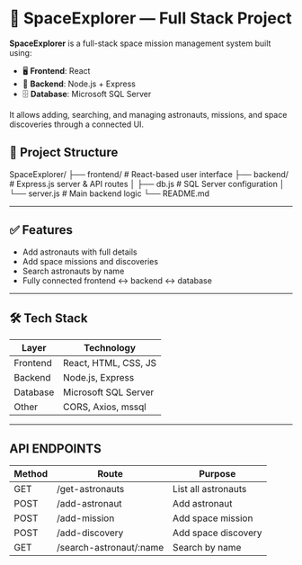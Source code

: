 # 🚀 SpaceExplorer — Full Stack Project

**SpaceExplorer** is a full-stack space mission management system built using:

- 🖥️ **Frontend**: React
- 🔧 **Backend**: Node.js + Express
- 🗄️ **Database**: Microsoft SQL Server

It allows adding, searching, and managing astronauts, missions, and space discoveries through a connected UI.

## 📁 Project Structure
SpaceExplorer/
├── frontend/ # React-based user interface
├── backend/ # Express.js server & API routes
│ ├── db.js # SQL Server configuration
│ └── server.js # Main backend logic
└── README.md

---


## ✅ Features

- Add astronauts with full details
- Add space missions and discoveries
- Search astronauts by name
- Fully connected frontend ↔ backend ↔ database

---

## 🛠️ Tech Stack

| Layer      | Technology                |
|------------|---------------------------|
| Frontend   | React, HTML, CSS, JS      |
| Backend    | Node.js, Express          |
| Database   | Microsoft SQL Server      |
| Other      | CORS, Axios, mssql        |

---

## API ENDPOINTS
| Method | Route                    | Purpose             |
| ------ | ------------------------ | ------------------- |
| GET    | /get-astronauts          | List all astronauts |
| POST   | /add-astronaut           | Add astronaut       |
| POST   | /add-mission             | Add space mission   |
| POST   | /add-discovery           | Add space discovery |
| GET    | /search-astronaut/\:name | Search by name      |

